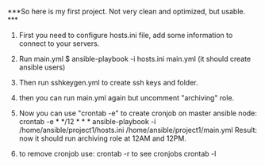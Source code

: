 ***So here is my first project. Not very clean and optimized, but usable. ***

1. First you need to configure hosts.ini file, add some information to connect to your servers.
2. Run main.yml  $ ansible-playbook -i hosts.ini main.yml (it should create ansible users)
3. Then run sshkeygen.yml to create ssh keys and folder.
4. then you can run main.yml again but uncomment "archiving" role. 
5. Now you can use "crontab -e" to create cronjob on master ansible node:
       crontab -e
       * */12 * * * ansible-playbook -i /home/ansible/project1/hosts.ini /home/ansible/project1/main.yml
   Result: now it should run archiving role at 12AM and 12PM.

6. to remove cronjob use: 
	crontab -r
   to see cronjobs
	crontab -l 
   

